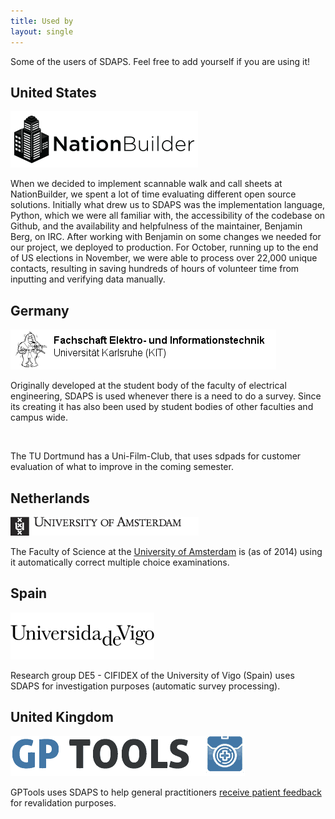 ```yaml
---
title: Used by
layout: single
---
```


Some of the users of SDAPS. Feel free to add yourself if you are using it!

## United States

![](/static/files/nationbuider-logo-black.png)

When we decided to implement scannable walk and call sheets at NationBuilder,
we spent a lot of time evaluating different open source solutions.  Initially
what drew us to SDAPS was the implementation language, Python, which we were
all familiar with, the accessibility of the codebase on Github, and the
availability and helpfulness of the maintainer, Benjamin Berg, on IRC.
After working with Benjamin on some changes we needed for our project, we
deployed to production. For October, running up to the end of US elections
in November, we were able to process over 22,000 unique contacts, resulting
in saving hundreds of hours of volunteer time from inputting and verifying
data manually.

## Germany

![](/static/files/fs-etec.png)

Originally developed at the student body of the faculty of electrical
engineering, SDAPS is used whenever there is a need to do a survey.
Since its creating it has also been used by student bodies of other
faculties and campus wide.

![]()

The TU Dortmund has a Uni-Film-Club, that uses sdpads for customer evaluation
of what to improve in the coming semester.

## Netherlands

![](/static/files/uva-logo_en.jpg)

The Faculty of Science at the [University of Amsterdam](http://www.uva.nl/en/about-the-uva/organisation/faculties/faculties/faculties/content/folder/faculteit-der-natuurwetenschappen-wiskunde-en-informatica/faculty-of-science.html) is (as of 2014)
using it automatically correct multiple choice examinations.

## Spain

![](/static/files/logo_uvigo.jpg)

Research group DE5 - CIFIDEX of the University of Vigo (Spain) uses SDAPS
for investigation purposes (automatic survey processing).

## United Kingdom

![](/static/files/gptools.gif)

GPTools uses SDAPS to help general practitioners
[receive patient feedback](https://www.gptools.org/feedback.html) for
revalidation purposes.

